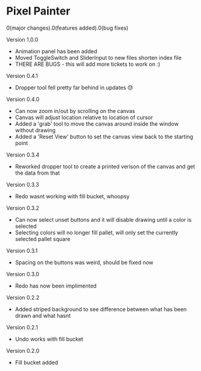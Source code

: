 # Pixel Painter

0(major changes).0(features added).0(bug fixes)

Version 1.0.0
- Animation panel has been added
- Moved ToggleSwitch and SliderInput to new files shorten index file
- THERE ARE BUGS - this will add more tickets to work on :)

Version 0.4.1
- Dropper tool fell pretty far behind in updates :sweat:

Version 0.4.0
- Can now zoom in/out by scrolling on the canvas
- Canvas will adjust location relative to location of cursor
- Added a 'grab' tool to move the canvas around inside the window without drawing
- Added a 'Reset View' button to set the canvas view back to the starting point

Version 0.3.4
- Reworked dropper tool to create a printed verison of the canvas and get the data from that

Version 0.3.3
- Redo wasnt working with fill bucket, whoopsy

Version 0.3.2
- Can now select unset buttons and it will disable drawing until a color is selected
- Selecting colors will no longer fill pallet, will only set the currently selected pallet square

Version 0.3.1
- Spacing on the buttons was weird, should be fixed now

Version 0.3.0
- Redo has now been implimented

Version 0.2.2
- Added striped background to see difference between what has been drawn and what hasnt

Version 0.2.1
- Undo works with fill bucket

Version 0.2.0
- Fill bucket added